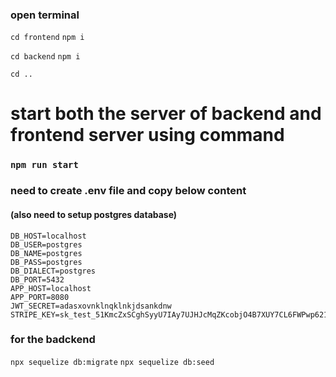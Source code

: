### open terminal

`cd frontend` `npm i`

`cd backend` `npm i`

`cd ..`

# start both the server of backend and frontend server using command

### `npm run start`

### need to create .env file and copy below content

#### (also need to setup postgres database)

```
DB_HOST=localhost
DB_USER=postgres
DB_NAME=postgres
DB_PASS=postgres
DB_DIALECT=postgres
DB_PORT=5432
APP_HOST=localhost
APP_PORT=8080
JWT_SECRET=adasxovnklnqklnkjdsankdnw
STRIPE_KEY=sk_test_51KmcZxSCghSyyU7IAy7UJHJcMqZKcobjO4B7XUY7CL6FWPwp621bvzWAQnzUA2qIyRCOmtDRJ4ZJbsARTCQu72Sg00vQy8Zxjw

```

### for the badckend

`npx sequelize db:migrate` `npx sequelize db:seed`
